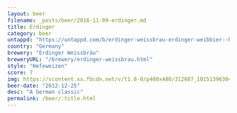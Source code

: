 ```yaml
---
layout: beer
filename: _posts/beer/2016-11-09-erdinger.md
title: Erdinger
category: beer
untappd: "https://untappd.com/b/erdinger-weissbrau-erdinger-weibbier--hefe-weizen/7420"
country: "Germany"
brewery: "Erdinger Weissbräu"
breweryURL: "/brewery/erdinger-weissbrau.html"
style: "Hefeweizen"
score: 7
img: https://scontent.xx.fbcdn.net/v/t1.0-0/p480x480/312687_10151396304703745_1460506547_n.jpg?oh=82a96a9690591dafdc639522c88cf3bf&oe=5B3AEFA4
beer-date: "2012-12-25"
desc: "A German classic"
permalink: /beer/:title.html
---
```

